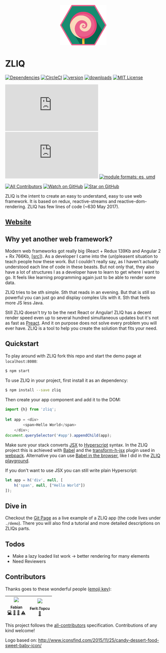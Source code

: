 
<p align="center">
    <img src="icon.png" alt="zliq logo" title="zliq" width="150" />
</p>

# ZLIQ

[![Dependencies][dependencyci-badge]][dependencyci]
[![CircleCI](https://circleci.com/gh/faboweb/zliq.svg?style=shield)](https://circleci.com/gh/faboweb/zliq)
[![version][version-badge]][package]
[![downloads][downloads-badge]][npm-stat]
[![MIT License][license-badge]][LICENSE]
<!--[![Examples][examples-badge]][examples]--> 

[![gzip size][tiny-gzip-badge]][unpkg-dist]
[![size][tiny-size-badge]][unpkg-dist]
[![module formats: es, umd][module-formats-badge]][unpkg-dist]

[![All Contributors](https://img.shields.io/badge/all_contributors-2-orange.svg?style=flat-square)](#contributors)
[![Watch on GitHub][github-watch-badge]][github-watch]
[![Star on GitHub][github-star-badge]][github-star]

ZLIQ is the intent to create an easy to understand, easy to use web framework. It is based on redux, reactive-streams and reactive-dom-rendering. ZLIQ has few lines of code (~630 May 2017).

## [Website](https://faboweb.github.io/zliq/)

## Why yet another web framework?
Modern web frameworks got really big (React + Redux 139Kb and Angular 2 + Rx 766Kb, [[src]](https://gist.github.com/Restuta/cda69e50a853aa64912d)). As a developer I came into the (un)pleasent situation to teach people how these work. But I couldn't really say, as I haven't actually understood each line of code in these beasts. But not only that, they also have a lot of structures I as a developer have to learn to get where I want to go. It feels like learning programming again just to be able to render some data.

ZLIQ tries to be sth simple. Sth that reads in an evening. But that is still so powerful you can just go and display complex UIs with it. Sth that feels more JS less Java.

Still ZLIQ doesn't try to be the next React or Angular! ZLIQ has a decent render speed even up to several hundred simultaneous updates but it's not as fast as [Preact](https://preactjs.com/). And it on purpose does not solve every problem you will ever have. ZLIQ is a tool to help you create the solution that fits your need.

## Quickstart
To play around with ZLIQ fork this repo and start the demo page at `localhost:8080`:
```bash
$ npm start
```

To use ZLIQ in your project, first install it as an dependency:
```bash
$ npm install --save zliq
```

Then create your app component and add it to the DOM:
```js
import {h} from 'zliq';

let app = <div>
        <span>Hello World</span>
    </div>;
document.querySelector('#app').appendChild(app);
```

Make sure your stack converts [JSX](https://facebook.github.io/jsx/) to [Hyperscript](https://github.com/hyperhype/hyperscript) syntax. In the ZLIQ project this is achieved with [Babel](https://babeljs.io) and the [transform-h-jsx](https://github.com/jchook/babel-plugin-transform-h-jsx) plugin used in [webpack](https://webpack.js.org/). Alternative you can use [Babel in the browser](https://babeljs.io/docs/setup/#installation), like I did in the [ZLIQ playground](http://jsfiddle.net/faboweb/hvbee8m9).

If you don't want to use JSX you can still write plain Hyperscript:
```js
let app = h('div', null, [
    h('span', null, ["Hello World"])
]);
```

## Dive in
Checkout the [Git Page](https://faboweb.github.io/zliq/) as a live example of a ZLIQ app (the code lives under `./demo`). There you will also find a tutorial and more detailed descriptions on ZLIQs parts.

## Todos

 - Make a lazy loaded list work -> better rendering for many elements 
 - Need Reviewers

## Contributors

Thanks goes to these wonderful people ([emoji key][emojis]):

<!-- ALL-CONTRIBUTORS-LIST:START - Do not remove or modify this section -->
| [<img src="https://avatars2.githubusercontent.com/u/5869273?v=3" width="100px;"/><br /><sub>Fabian</sub>](https://github.com/faboweb)<br />[💻](https://github.com/faboweb/zliq/commits?author=faboweb "Code") [🎨](#design-faboweb "Design") [📖](https://github.com/faboweb/zliq/commits?author=faboweb "Documentation") [⚠️](https://github.com/faboweb/zliq/commits?author=faboweb "Tests") | [<img src="https://avatars0.githubusercontent.com/u/1215719?v=3" width="100px;"/><br /><sub>Ferit Topcu</sub>](http://www.ftopcu.de)<br />[📖](https://github.com/faboweb/zliq/commits?author=fokusferit "Documentation") |
| :---: | :---: |
<!-- ALL-CONTRIBUTORS-LIST:END -->

This project follows the [all-contributors][all-contributors] specification. Contributions of any kind welcome!

[npm]: https://www.npmjs.com/
[node]: https://nodejs.org
[dependencyci-badge]: https://dependencyci.com/github/faboweb/zliq/badge?style=flat-square
[dependencyci]: https://dependencyci.com/github/faboweb/zliq
[version-badge]: https://img.shields.io/npm/v/zliq.svg?style=flat-square
[package]: https://www.npmjs.com/package/zliq
[downloads-badge]: https://img.shields.io/npm/dm/zliq.svg?style=flat-square
[npm-stat]: http://npm-stat.com/charts.html?package=zliq
[license-badge]: https://img.shields.io/npm/l/zliq.svg?style=flat-square
[license]: https://github.com/faboweb/zliq/blob/master/LICENSE
[github-watch-badge]: https://img.shields.io/github/watchers/faboweb/zliq.svg?style=social
[github-watch]: https://github.com/faboweb/zliq/watchers
[github-star-badge]: https://img.shields.io/github/stars/faboweb/zliq.svg?style=social
[github-star]: https://github.com/faboweb/zliq/stargazers
[emojis]: https://github.com/kentcdodds/all-contributors#emoji-key
[all-contributors]: https://github.com/kentcdodds/all-contributors
[gzip-badge]: http://img.badgesize.io/https://unpkg.com/zliq/lib/zliq.js?compression=gzip&label=gzip%20size&style=flat-square
[size-badge]: http://img.badgesize.io/https://unpkg.com/zliq/lib/zliq.js?label=size&style=flat-square
[tiny-gzip-badge]: http://img.badgesize.io/https://unpkg.com/zliq/lib/zliq.min.js?compression=gzip&label=gzip%20size&style=flat-square
[tiny-size-badge]: http://img.badgesize.io/https://unpkg.com/zliq/lib/zliq.min.js?label=size&style=flat-square
[unpkg-dist]: https://unpkg.com/zliq/
[module-formats-badge]: https://img.shields.io/badge/module%20formats-es%20umd-green.svg?style=flat-square

Logo based on: http://www.iconsfind.com/2015/11/25/candy-dessert-food-sweet-baby-icon/
